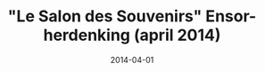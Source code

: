---
title: "\"Le Salon des Souvenirs\" Ensor-herdenking (april 2014)"
layout: gallery
date: 2014-04-01
thumbnail : Ensor-11.jpg
---